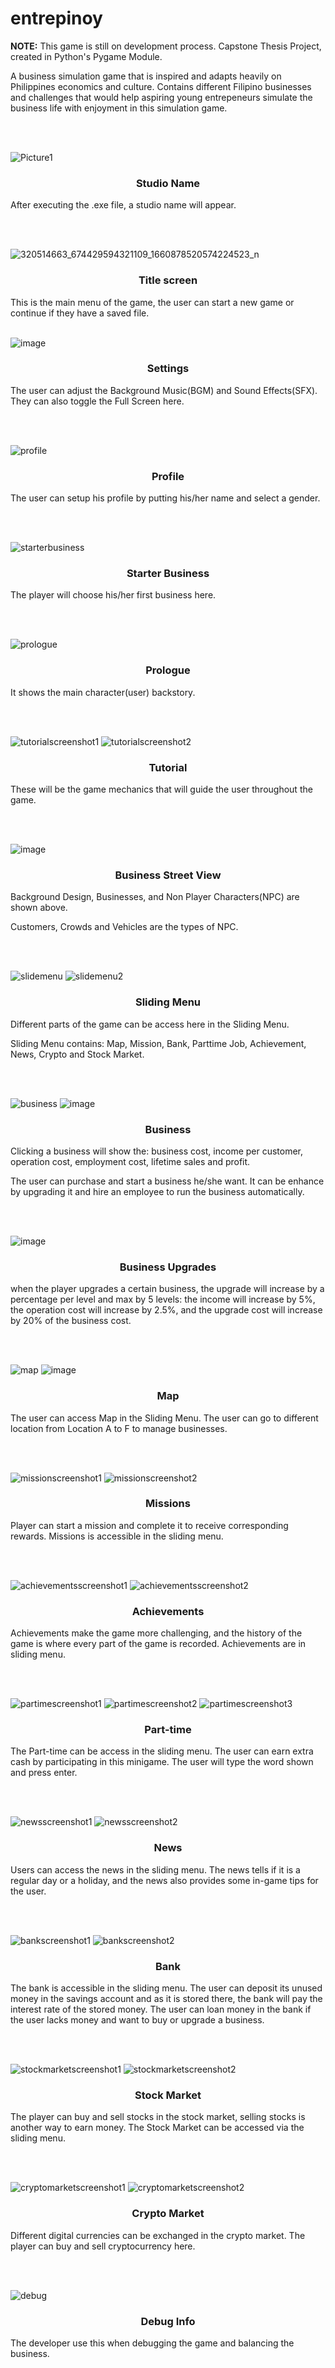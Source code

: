 # entrepinoy
<b>NOTE:</b> This game is still on development process.
Capstone Thesis Project, created in Python's Pygame Module.


<p>A business simulation game that is inspired and adapts heavily on Philippines economics and culture. Contains different Filipino businesses and challenges that would help aspiring young entrepeneurs simulate the business life with enjoyment in this simulation game.</p>
<br/>
<br/>

![Picture1](https://user-images.githubusercontent.com/120929317/208298323-a7c25f45-d3bb-4137-88cd-22c23073828d.png)
<h3 align="center">Studio Name</h3>
<p>After executing the .exe file, a studio name will appear.</p>
<br/>
<br/>

![320514663_674429594321109_1660878520574224523_n](https://user-images.githubusercontent.com/120929317/209428955-7c601815-2462-4250-bba8-f96855a09a42.png)
<h3 align="center">Title screen</h3>
This is the main menu of the game, the user can start a new game or continue if they have a saved file.
<br/>
<br/>

![image](https://user-images.githubusercontent.com/120929317/208298182-fc9b6852-2f4b-4790-a05c-99955721b0fc.png)
<h3 align="center">Settings</h3>
<p>The user can adjust the Background Music(BGM) and Sound Effects(SFX). They can also toggle the Full Screen here.</p>
<br/>
<br/>

![profile](https://user-images.githubusercontent.com/120929317/209429919-af575e88-18b7-4143-8592-cddf3b1d816d.png)
<h3 align="center">Profile</h3>
<p>The user can setup his profile by putting his/her name and select a gender.</p>
<br/>
<br/>

![starterbusiness](https://user-images.githubusercontent.com/120929317/209430050-64449a61-fd66-4168-86cc-f3511c371ef7.png)
<h3 align="center">Starter Business</h3>
<p>The player will choose his/her first business here.</p>
<br/>
<br/>

![prologue](https://user-images.githubusercontent.com/120929317/209430130-b52514b3-61be-499a-8a89-362c3cac5e75.png)
<h3 align="center">Prologue</h3>
<p>It shows the main character(user) backstory.</p>
<br/>
<br/>

![tutorialscreenshot1](https://user-images.githubusercontent.com/120929317/209925476-42519eac-8aa3-41d5-b197-7657cd293d5e.png)
![tutorialscreenshot2](https://user-images.githubusercontent.com/120929317/209925523-7fe87d0d-bec2-4fa1-8542-8b8addc21285.png)
<h3 align="center">Tutorial</h3>
<p> These will be the game mechanics that will guide the user throughout the game. </p>
<br/>
<br/>

![image](https://user-images.githubusercontent.com/120929317/208300187-c13e03c6-6eeb-46a5-8e79-540820bd4372.png)
<h3 align="center">Business Street View</h3>
<p>Background Design, Businesses, and Non Player Characters(NPC) are shown above.</p>
<p>Customers, Crowds and Vehicles are the types of NPC. </p>
<br/>
<br/>

![slidemenu](https://user-images.githubusercontent.com/120929317/208300787-09f4b92f-0d4a-4d57-8b87-650e9230dd32.png)
![slidemenu2](https://user-images.githubusercontent.com/120929317/208301005-0d29949a-a283-4fe3-befc-c1fcbf4b259c.png)
<h3 align="center">Sliding Menu</h3>
<p>Different parts of the game can be access here in the Sliding Menu.</p>
<p>Sliding Menu contains: Map, Mission, Bank, Parttime Job, Achievement, News, Crypto and Stock Market. </p>
<br/>
<br/>

![business](https://user-images.githubusercontent.com/120929317/208301744-0b47248b-b7a4-40c9-9ebc-564c6c2b1fd0.png)
![image](https://user-images.githubusercontent.com/120929317/208301825-2ee7aeb4-5191-461c-bdd1-c79947a7b613.png)
<h3 align="center">Business</h3>
<p>Clicking a business will show the: business cost, income per customer, operation cost, employment cost, lifetime sales and profit.</p>
<p> The user can purchase and start a business he/she want. It can be enhance by upgrading it and hire an employee to run the business automatically.</p>
<br/>
<br/>

![image](https://user-images.githubusercontent.com/120929317/208302762-2bbb42bd-9d5a-43ca-8f08-7bff4a2b107d.png)
<h3 align="center">Business Upgrades</h3>
<p>when the player upgrades a certain business, the upgrade will increase by a percentage per level and max by 5 levels: the income will increase by 5%, the operation cost will increase by 2.5%, and the upgrade cost will increase by 20% of the business cost. </p>
<br/>
<br/>

![map](https://user-images.githubusercontent.com/120929317/208303322-684a213e-60c0-4625-8a28-dcf753387d9f.png)
![image](https://user-images.githubusercontent.com/120929317/208303363-a5a803e7-514c-4709-88fa-2ac4ed267466.png)
<h3 align="center">Map</h3>
<p> The user can access Map in the Sliding Menu. The user can go to different location from Location A to F to manage businesses. </p>
<br/>
<br/>

![missionscreenshot1](https://user-images.githubusercontent.com/120929317/209782655-4fd8eeb2-b0fa-4c0f-858f-719676877e39.png)
![missionscreenshot2](https://user-images.githubusercontent.com/120929317/209782662-43e6e0d7-b981-4bee-a469-6e841785c790.png)
<h3 align="center">Missions</h3>
<p>Player can start a mission and complete it to receive corresponding rewards. Missions is accessible in the sliding menu. </p>
<br/>
<br/>

![achievementsscreenshot1](https://user-images.githubusercontent.com/120929317/209925615-f86f2cad-446d-4405-a597-7b87c129ca7f.png)
![achievementsscreenshot2](https://user-images.githubusercontent.com/120929317/209925629-a9ced20f-45c6-4647-9ac0-f6f21c6cade4.png)
<h3 align="center">Achievements</h3>
<p>Achievements make the game more challenging, and the history of the game is where every part of the game is recorded. Achievements are in sliding menu. </p>
<br/>
<br/>

![partimescreenshot1](https://user-images.githubusercontent.com/120929317/209551565-d0e12eab-1c6d-48aa-9840-f4535a9623b5.png)
![partimescreenshot2](https://user-images.githubusercontent.com/120929317/209551572-9b09b498-f6bb-468b-ac4b-285e1f532cb0.png)
![partimescreenshot3](https://user-images.githubusercontent.com/120929317/209551579-3e9faf82-188b-428f-933c-9b08728550a4.png)
<h3 align="center">Part-time</h3>
<p>The Part-time can be access in the sliding menu. The user can earn extra cash by participating in this minigame. The user will type the word shown and press enter.</p>
<br/>
<br/>

![newsscreenshot1](https://user-images.githubusercontent.com/120929317/209676758-bc4e62ea-65b8-4558-a4aa-e8ef7c0d52f5.png)
![newsscreenshot2](https://user-images.githubusercontent.com/120929317/209676766-b1706d0c-4acc-40c3-bf32-e768ccaa1e39.png)
<h3 align="center">News</h3>
<p>Users can access the news in the sliding menu. The news tells if it is a regular day or a holiday, and the news also provides some in-game tips for the user.</p>
<br/>
<br/>

![bankscreenshot1](https://user-images.githubusercontent.com/120929317/209551741-3484406b-47f0-42a7-8e16-f0e0d2c693b2.png)
![bankscreenshot2](https://user-images.githubusercontent.com/120929317/209551752-d9013950-e29c-446e-a5ec-a02a586cc8d1.png)
<h3 align="center">Bank</h3>
<p>The bank is accessible in the sliding menu. The user can deposit its unused money in the savings account and as it is stored there, the bank will pay the interest rate of the stored money. The user can loan money in the bank if the user lacks money and want to buy or upgrade a business.</p>
<br/>
<br/>

![stockmarketscreenshot1](https://user-images.githubusercontent.com/120929317/209676910-39f584c7-a34f-49e8-8407-c6e6c6326355.png)
![stockmarketscreenshot2](https://user-images.githubusercontent.com/120929317/209676929-20a5a038-9e69-44c0-8800-e615cffd8ce1.png)
<h3 align="center">Stock Market</h3>
<p>The player can buy and sell stocks in the stock market, selling stocks is another way to earn money. The Stock Market can be accessed via the sliding menu. </p>
<br/>
<br/>

![cryptomarketscreenshot1](https://user-images.githubusercontent.com/120929317/209677053-e19f0031-3b88-4fcc-b5c9-ac90c149faad.png)
![cryptomarketscreenshot2](https://user-images.githubusercontent.com/120929317/209677062-eb011685-2db3-457f-8215-ac5ef18b6d93.png)
<h3 align="center">Crypto Market</h3>
<p>Different digital currencies can be exchanged in the crypto market. The player can buy and sell cryptocurrency here.</p>
<br/>
<br/>

![debug](https://user-images.githubusercontent.com/120929317/208303647-0630fa82-66ef-4e36-aa6a-1934cef76531.png)
<h3 align="center">Debug Info</h3>
<p>The developer use this when debugging the game and balancing the business.</p>
